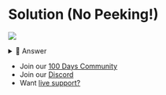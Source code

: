 # Solution (No Peeking!)
![](https://www.youtube.com/watch?v=9BLwcKClxTQ)

<details> <summary> 👀 Answer </summary>

```python
from replit import db
import datetime, os, time, random

def addEntry():
  time.sleep(1)
  os.system("clear")
  timestamp = datetime.datetime.now()
  print(f"Diary entry for {timestamp}")
  print()
  entry = input("> ")
  db[timestamp] = entry

def viewEntry():
  keys = db.prefix("2")
  for key in keys:
    time.sleep(1)
    os.system("clear")
    print(f"""{key}
    {db[key]}""")
    print()
    opt = input("Next or exit? > ")
    if(opt.lower()[0]=="e"):
      break



keys = db.keys()
if len(keys)<1:
  print("First Run > Create account")
  username = input("Username > ")
  password = input("Password > ")
  salt = random.randint(0,9999999)
  newPassword = hash(f"{password}{salt}")
  db[username] = {"password": newPassword, "salt": salt}
else:
  print("Log in")
  username = input("Username > ")
  password = input("Password > ")
  if username not in keys:
    print("Username or password incorrect")
    exit()
  salt = db[username]["salt"]
  newPassword = hash(f"{password}{salt}")
  if db[username]["password"]!=newPassword:
    print("Username or password incorrect")
    exit()
while True:
  os.system("clear")
  menu = input("1: Add\n2: View\n> ")
  if menu == "1":
    addEntry()
  else:
    viewEntry()

```

</details>

- Join our [100 Days Community](https://replit.com/100-days-help)
- Join our [Discord](https://replit.com/discord)
- Want [live support?](https://replit.com/replit-101)